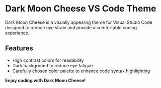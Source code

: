 # Dark Moon Cheese VS Code Theme

Dark Moon Cheese is a visually appealing theme for Visual Studio Code designed to reduce eye strain and provide a comfortable coding experience.

## Features

- High contrast colors for readability
- Dark background to reduce eye fatigue
- Carefully chosen color palette to enhance code syntax highlighting

**Enjoy coding with Dark Moon Cheese!**
